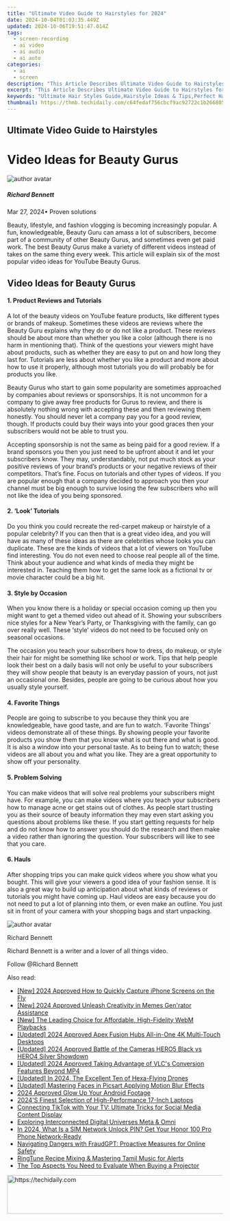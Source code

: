 ```yaml
---
title: "Ultimate Video Guide to Hairstyles for 2024"
date: 2024-10-04T01:03:35.449Z
updated: 2024-10-06T19:51:47.014Z
tags: 
  - screen-recording
  - ai video
  - ai audio
  - ai auto
categories: 
  - ai
  - screen
description: "This Article Describes Ultimate Video Guide to Hairstyles for 2024"
excerpt: "This Article Describes Ultimate Video Guide to Hairstyles for 2024"
keywords: "Ultimate Hair Styles Guide,Hairstyle Ideas & Tips,Perfect Hair Videos,Haircut Techniques,Best Hairstyles Video,Easy Hairstyle Routine,Modern Hairstyles Mastery"
thumbnail: https://thmb.techidaily.com/c64fedaf756cbcf9ac92722c1b2668052e1efc526bd85097cc0c097ddacbbc3a.jpg
---
```


## Ultimate Video Guide to Hairstyles

# Video Ideas for Beauty Gurus

![author avatar](https://images.wondershare.com/filmora/article-images/richard-bennett.jpg)

##### Richard Bennett

 Mar 27, 2024• Proven solutions

 Beauty, lifestyle, and fashion vlogging is becoming increasingly popular. A fun, knowledgeable, Beauty Guru can amass a lot of subscribers, become part of a community of other Beauty Gurus, and sometimes even get paid work. The best Beauty Gurus make a variety of different videos instead of takes on the same thing every week. This article will explain six of the most popular video ideas for YouTube Beauty Gurus.

## Video Ideas for Beauty Gurus

#### 1\. Product Reviews and Tutorials

 A lot of the beauty videos on YouTube feature products, like different types or brands of makeup. Sometimes these videos are reviews where the Beauty Guru explains why they do or do not like a product. These reviews should be about more than whether you like a color (although there is no harm in mentioning that). Think of the questions your viewers might have about products, such as whether they are easy to put on and how long they last for. Tutorials are less about whether you like a product and more about how to use it properly, although most tutorials you do will probably be for products you like.

 Beauty Gurus who start to gain some popularity are sometimes approached by companies about reviews or sponsorships. It is not uncommon for a company to give away free products for Gurus to review, and there is absolutely nothing wrong with accepting these and then reviewing them honestly. You should never let a company pay you for a good review, though. If products could buy their ways into your good graces then your subscribers would not be able to trust you.

 Accepting sponsorship is not the same as being paid for a good review. If a brand sponsors you then you just need to be upfront about it and let your subscribers know. They may, understandably, not put much stock as your positive reviews of your brand’s products or your negative reviews of their competitors. That’s fine. Focus on tutorials and other types of videos. If you are popular enough that a company decided to approach you then your channel must be big enough to survive losing the few subscribers who will not like the idea of you being sponsored.

#### 2\. ‘Look’ Tutorials

 Do you think you could recreate the red-carpet makeup or hairstyle of a popular celebrity? If you can then that is a great video idea, and you will have as many of these ideas as there are celebrities whose looks you can duplicate. These are the kinds of videos that a lot of viewers on YouTube find interesting. You do not even need to choose real people all of the time. Think about your audience and what kinds of media they might be interested in. Teaching them how to get the same look as a fictional tv or movie character could be a big hit.

#### 3\. Style by Occasion

 When you know there is a holiday or special occasion coming up then you might want to get a themed video out ahead of it. Showing your subscribers nice styles for a New Year’s Party, or Thanksgiving with the family, can go over really well. These ‘style’ videos do not need to be focused only on seasonal occasions.

 The occasion you teach your subscribers how to dress, do makeup, or style their hair for might be something like school or work. Tips that help people look their best on a daily basis will not only be useful to your subscribers they will show people that beauty is an everyday passion of yours, not just an occasional one. Besides, people are going to be curious about how you usually style yourself.

#### 4\. Favorite Things

 People are going to subscribe to you because they think you are knowledgeable, have good taste, and are fun to watch. ‘Favorite Things’ videos demonstrate all of these things. By showing people your favorite products you show them that you know what is out there and what is good. It is also a window into your personal taste. As to being fun to watch; these videos are all about you and what you like. They are a great opportunity to show off your personality.

#### 5\. Problem Solving

 You can make videos that will solve real problems your subscribers might have. For example, you can make videos where you teach your subscribers how to manage acne or get stains out of clothes. As people start trusting you as their source of beauty information they may even start asking you questions about problems like these. If you start getting requests for help and do not know how to answer you should do the research and then make a video rather than ignoring the question. Your subscribers will like to see that you care.

#### 6\. Hauls

 After shopping trips you can make quick videos where you show what you bought. This will give your viewers a good idea of your fashion sense. It is also a great way to build up anticipation about what kinds of reviews or tutorials you might have coming up. Haul videos are easy because you do not need to put a lot of planning into them, or even make an outline. You just sit in front of your camera with your shopping bags and start unpacking.

![author avatar](https://images.wondershare.com/filmora/article-images/richard-bennett.jpg)

Richard Bennett

Richard Bennett is a writer and a lover of all things video.

Follow @Richard Bennett


<ins class="adsbygoogle"
     style="display:block"
     data-ad-format="autorelaxed"
     data-ad-client="ca-pub-7571918770474297"
     data-ad-slot="1223367746"></ins>



<ins class="adsbygoogle"
     style="display:block"
     data-ad-client="ca-pub-7571918770474297"
     data-ad-slot="8358498916"
     data-ad-format="auto"
     data-full-width-responsive="true"></ins>


<span class="atpl-alsoreadstyle">Also read:</span>
<div><ul>
<li><a href="https://remote-screen-capture.techidaily.com/new-2024-approved-how-to-quickly-capture-iphone-screens-on-the-fly/"><u>[New] 2024 Approved How to Quickly Capture iPhone Screens on the Fly</u></a></li>
<li><a href="https://article-knowledge.techidaily.com/new-2024-approved-unleash-creativity-in-memes-genrator-assistance/"><u>[New] 2024 Approved Unleash Creativity in Memes Gen'rator Assistance</u></a></li>
<li><a href="https://article-knowledge.techidaily.com/new-the-leading-choice-for-affordable-high-fidelity-webm-playbacks/"><u>[New] The Leading Choice for Affordable, High-Fidelity WebM Playbacks</u></a></li>
<li><a href="https://article-knowledge.techidaily.com/updated-2024-approved-apex-fusion-hubs-all-in-one-4k-multi-touch-desktops/"><u>[Updated] 2024 Approved Apex Fusion Hubs All-in-One 4K Multi-Touch Desktops</u></a></li>
<li><a href="https://article-knowledge.techidaily.com/updated-2024-approved-battle-of-the-cameras-hero5-black-vs-hero4-silver-showdown/"><u>[Updated] 2024 Approved Battle of the Cameras HERO5 Black vs HERO4 Silver Showdown</u></a></li>
<li><a href="https://article-knowledge.techidaily.com/updated-2024-approved-taking-advantage-of-vlcs-conversion-features-beyond-mp4/"><u>[Updated] 2024 Approved Taking Advantage of VLC's Conversion Features Beyond MP4</u></a></li>
<li><a href="https://article-knowledge.techidaily.com/updated-in-2024-the-excellent-ten-of-hexa-flying-drones/"><u>[Updated] In 2024, The Excellent Ten of Hexa-Flying Drones</u></a></li>
<li><a href="https://extra-support.techidaily.com/updated-mastering-faces-in-picsart-applying-motion-blur-effects/"><u>[Updated] Mastering Faces in Picsart Applying Motion Blur Effects</u></a></li>
<li><a href="https://some-knowledge.techidaily.com/2024-approved-glow-up-your-android-footage/"><u>2024 Approved Glow Up Your Android Footage</u></a></li>
<li><a href="https://buynow-tips.techidaily.com/2024s-finest-selection-of-high-performance-17-inch-laptops/"><u>2024'S Finest Selection of High-Performance 17-Inch Laptops</u></a></li>
<li><a href="https://techtrends.techidaily.com/connecting-tiktok-with-your-tv-ultimate-tricks-for-social-media-content-display/"><u>Connecting TikTok with Your TV: Ultimate Tricks for Social Media Content Display</u></a></li>
<li><a href="https://extra-lessons.techidaily.com/exploring-interconnected-digital-universes-meta-and-omni/"><u>Exploring Interconnected Digital Universes Meta & Omni</u></a></li>
<li><a href="https://sim-unlock.techidaily.com/in-2024-what-is-a-sim-network-unlock-pin-get-your-honor-100-pro-phone-network-ready-by-drfone-android/"><u>In 2024, What Is a SIM Network Unlock PIN? Get Your Honor 100 Pro Phone Network-Ready</u></a></li>
<li><a href="https://tech-revival.techidaily.com/navigating-dangers-with-fraudgpt-proactive-measures-for-online-safety/"><u>Navigating Dangers with FraudGPT: Proactive Measures for Online Safety</u></a></li>
<li><a href="https://article-knowledge.techidaily.com/ringtune-recipe-mixing-and-mastering-tamil-music-for-alerts/"><u>RingTune Recipe Mixing & Mastering Tamil Music for Alerts</u></a></li>
<li><a href="https://techtrends.techidaily.com/the-top-aspects-you-need-to-evaluate-when-buying-a-projector/"><u>The Top Aspects You Need to Evaluate When Buying a Projector</u></a></li>
</ul></div>

<!-- affiliate ads begin -->
<a href="https://appsumo.8odi.net/c/5597632/2112007/7443" target="_top" id="2112007">
  <img src="//a.impactradius-go.com/display-ad/7443-2112007" border="0" alt="https://techidaily.com" width="728" height="90"/>
</a>
<img height="0" width="0" src="https://appsumo.8odi.net/i/5597632/2112007/7443" style="position:absolute;visibility:hidden;" border="0" />
<!-- affiliate ads end -->

